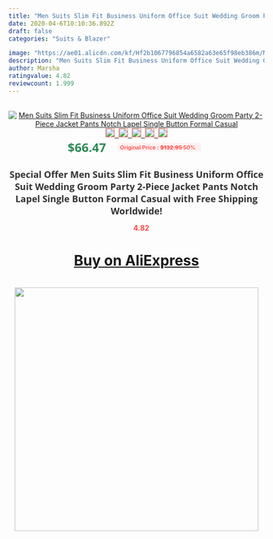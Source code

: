 ```yaml
---
title: "Men Suits Slim Fit Business Uniform Office Suit Wedding Groom Party 2-Piece Jacket Pants Notch Lapel Single Button Formal Casual"
date: 2020-04-6T10:10:36.892Z
draft: false
categories: "Suits & Blazer"

image: "https://ae01.alicdn.com/kf/Hf2b1067796854a6582a63e65f98eb386m/Men-Suits-Slim-Fit-Business-Uniform-Office-Suit-Wedding-Groom-Party-2-Piece-Jacket-Pants-Notch.jpg"
description: "Men Suits Slim Fit Business Uniform Office Suit Wedding Groom Party 2-Piece Jacket Pants Notch Lapel Single Button Formal Casual"
author: Marsha
ratingvalue: 4.82
reviewcount: 1.999
---
```

<br>
<div style="text-align: center;">
<a href="https://s.click.aliexpress.com/e/_ADvM8V" target="_blank" rel="nofollow noopener noreferrer"><img alt="Men Suits Slim Fit Business Uniform Office Suit Wedding Groom Party 2-Piece Jacket Pants Notch Lapel Single Button Formal Casual" class="magnifier-image" src="https://ae01.alicdn.com/kf/Hf2b1067796854a6582a63e65f98eb386m/Men-Suits-Slim-Fit-Business-Uniform-Office-Suit-Wedding-Groom-Party-2-Piece-Jacket-Pants-Notch.jpg_640x640.jpg">
<br>
<img style="border:1px solid salmon" src="https://ae01.alicdn.com/kf/Hf2b1067796854a6582a63e65f98eb386m/Men-Suits-Slim-Fit-Business-Uniform-Office-Suit-Wedding-Groom-Party-2-Piece-Jacket-Pants-Notch.jpg_120x120.jpg">&nbsp;&nbsp;<img style="border:1px solid salmon" src="https://ae01.alicdn.com/kf/Hf9ab46512e024c9794a46a711c85b030t/Men-Suits-Slim-Fit-Business-Uniform-Office-Suit-Wedding-Groom-Party-2-Piece-Jacket-Pants-Notch.jpg_120x120.jpg">&nbsp;&nbsp;<img style="border:1px solid salmon" src="https://ae01.alicdn.com/kf/H5c5951d895f64994910aafe7aecefff4h/Men-Suits-Slim-Fit-Business-Uniform-Office-Suit-Wedding-Groom-Party-2-Piece-Jacket-Pants-Notch.jpg_120x120.jpg">&nbsp;&nbsp;<img style="border:1px solid salmon" src="https://ae01.alicdn.com/kf/H7b9583df40e44392a3b43c5afc0057eef/Men-Suits-Slim-Fit-Business-Uniform-Office-Suit-Wedding-Groom-Party-2-Piece-Jacket-Pants-Notch.jpg_120x120.jpg">&nbsp;&nbsp;<img style="border:1px solid salmon" src="https://ae01.alicdn.com/kf/Hc0406623fb15451383058e435d864ce1i/Men-Suits-Slim-Fit-Business-Uniform-Office-Suit-Wedding-Groom-Party-2-Piece-Jacket-Pants-Notch.jpg_120x120.jpg"></a></div><br0>
<div style="text-align: center;"><span style="background-color: white; border: 0px; box-sizing: border-box; color: seagreen; display: inline-block; font-family: &quot;open sans&quot; , &quot;arial&quot; , &quot;helvetica&quot; , sans-serif , &quot;heiti&quot;; font-size: 24px; font-stretch: inherit; font-weight: 700; line-height: inherit; margin: 0px 10px 0px 0px; padding: 0px; vertical-align: middle;">$66.47 </span>
<span style="background: rgb(255 , 241 , 241); border-radius: 3px; border: 0px; box-sizing: border-box; color: #ff4747; display: inline-block; font-family: inherit; font-size: 12px; font-stretch: inherit; font-style: inherit; font-variant: inherit; font-weight: 600; line-height: inherit; margin: 0px; padding: 2px 5px; transform: scale(0.9); vertical-align: middle;">Original Price : <b style="text-decoration: line-through;">$132.95 </b> 50%&nbsp;&nbsp;</span></div>
<h1 style="color: #333333; display: inline-block; font-family: &quot;open sans&quot; , &quot;arial&quot; , &quot;helvetica&quot; , sans-serif , &quot;heiti&quot;; font-size: 18px; font-stretch: inherit; font-weight: 700; text-align: center;">Special Offer Men Suits Slim Fit Business Uniform Office Suit Wedding Groom Party 2-Piece Jacket Pants Notch Lapel Single Button Formal Casual with Free Shipping Worldwide!</h1>
<div style="color: #ff4747; text-align: center;">
<img src="https://4.bp.blogspot.com/-M0ZcTcb-5uY/XleCXlxnR4I/AAAAAAAAAEc/OrjgMkXV1oMQFaCRZj5HQwOCBcu3w1FegCPcBGAYYCw/s1600/star.png" style="height: 15px;">&nbsp;<b>4.82</b></div>
<div class="button_cont" align="center"><a class="buynow_a" href="https://s.click.aliexpress.com/e/_ADvM8V" target="_blank" rel="nofollow noopener noreferrer"><H1>Buy on AliExpress</H1></a></div><br>
<div class="separator" style="clear: both; text-align: center;">
<img src="https://lh3.googleusercontent.com/-pTy5HemUv9M/XlePHvY0dAI/AAAAAAAAAE4/0nX5iRUoIWY8eMW9Dpxeirr157OZliDIgCLcBGAsYHQ/s1600/badge.gif" width="480">
</div>
